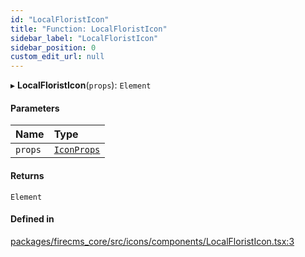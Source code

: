 ```yaml
---
id: "LocalFloristIcon"
title: "Function: LocalFloristIcon"
sidebar_label: "LocalFloristIcon"
sidebar_position: 0
custom_edit_url: null
---
```


▸ **LocalFloristIcon**(`props`): `Element`

#### Parameters

| Name | Type |
| :------ | :------ |
| `props` | [`IconProps`](../types/IconProps.md) |

#### Returns

`Element`

#### Defined in

[packages/firecms_core/src/icons/components/LocalFloristIcon.tsx:3](https://github.com/FireCMSco/firecms/blob/d45f3739/packages/firecms_core/src/icons/components/LocalFloristIcon.tsx#L3)
